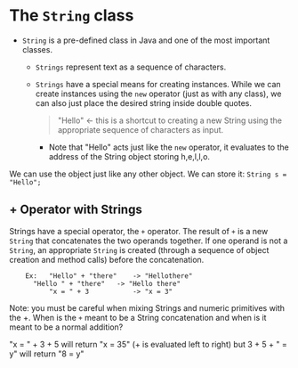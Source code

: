 # The `String` class

* `String` is a pre-defined class in Java and one of the most important classes.
  * `Strings` represent text as a sequence of characters.
  * `Strings` have a special means for creating instances.  While we can create instances using the `new` operator (just as with any class), we can also just place the desired string inside double quotes.

    >"Hello"    <- this is a shortcut to creating a new String using the appropriate sequence of characters as input.

    * Note that "Hello" acts just like the `new` operator, it evaluates to the address of the String object storing h,e,l,l,o.

We can use the object just like any other object.  We can store it: `String s = "Hello";`

## + Operator with Strings
Strings have a special operator, the `+` operator.  The result of `+` is a new `String` that concatenates the two operands together. If one operand is not a `String`, an appropriate `String` is created (through a sequence of object creation and  method calls) before the concatenation.

```
    Ex:   "Hello" + "there"    -> "Hellothere"
	  "Hello " + "there"   -> "Hello there"
          "x = " + 3           -> "x = 3"
```

Note: you must be careful when mixing Strings and numeric primitives with the +.  When is the `+` meant to be a String concatenation and when is it meant to be a normal addition?

"x = " + 3 + 5  will return "x = 35"  (+ is evaluated left to right) but 3 + 5 + " = y"  will return "8 = y"
